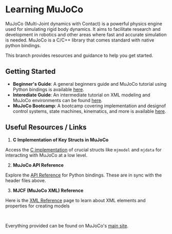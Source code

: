 # Learning MuJoCo
MuJoCo (Multi-Joint dynamics with Contact) is a powerful physics engine used for simulating rigid body dynamics. It aims to facilitate research and development in robotics and other areas where fast and accurate simulation is needed. MuJoCo is a C/C++ library that comes standard with native python bindings.

This branch provides resources and guidance to help you get started.

## Getting Started
- **Beginner's Guide**: 
A general beginners guide and MuJoCo tutorial using Python bindings is available [here](https://colab.research.google.com/github/google-deepmind/mujoco/blob/main/python/tutorial.ipynb).
- **Interediate Guide**: An intermediate tutorial on XML modeling and MuJoCo environments can be found [here](./learning_mujoco.ipynb).
- **MuJoCo Bootcamp**: A bootcamp covering implementation and designof control systems, state machines, kinematics, and more is available [here](https://pab47.github.io/mujoco.html). 



## Useful Resources / Links
1. **C Implementation of Key Structs in MuJoCo**

Access the [C implementation](https://github.com/google-deepmind/mujoco/blob/main/include/mujoco/mjmodel.h) of crucial structs like `mjmodel` and `mjdata` for interacting with MuJoCo at a low level. 

2. **MuJoCo API Reference**

Explore the [API Reference](https://mujoco.readthedocs.io/en/stable/APIreference/index.html) for Python bindings. These are in sync with the header files above.

3. **MJCF (MuJoCo XML) Reference**

Here is the [XML Reference](https://mujoco.readthedocs.io/en/stable/XMLreference.html) page to learn about XML elements and properties for creating models 

<br>

Everything provided can be found on MuJoCo's [main site](https://mujoco.readthedocs.io/en/stable/overview.html).



